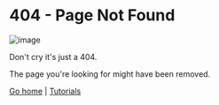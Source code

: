 # 404 - Page Not Found

![image](https://github.com/PyTerminal/pythontutorials/assets/124309800/b9feb8d9-6d18-40eb-8099-25ed50490240)

Don't cry it's just a 404.

The page you're looking for might have been removed.

[Go home](https://pytutorials.github.io) | [Tutorials](https://pytutorials.github.io/tutorials/)
